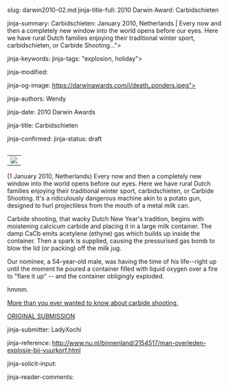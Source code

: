slug: darwin2010-02.md
jinja-title-full: 2010 Darwin Award: Carbidschieten

jinja-summary: Carbidschieten: January 2010, Netherlands | Every now and then a completely new window into the world opens before our eyes. Here we have rural Dutch families enjoying their traditional winter sport, carbidschieten, or Carbide Shooting...">

jinja-keywords:
jinja-tags: "explosion, holiday">

jinja-modified:

jinja-og-image: https://darwinawards.com/i/death_ponders.jpeg">

jinja-authors: Wendy

jinja-date: 2010 Darwin Awards


jinja-title: Carbidschieten


jinja-confirmed:
jinja-status: draft
<TABLE border=0 align=right><TR><TD align=center>
<A href="/cgi/search.pl?keywords=category%3Dfire&swishindex=stories.data&show_description=yes&maxdisplay=10&maxresults=50"><IMG src="/i/icon/flame.jpg" border=0></A>
</TD></TR></TABLE>

(1 January 2010, Netherlands) Every now and then a completely new window
into the world opens before our eyes. Here we have rural Dutch families
enjoying their traditional winter sport, carbidschieten, or Carbide
Shooting. It's a ridiculously dangerous machine akin to a potato gun,
designed to hurl projectiless from the mouth of a metal milk can.

Carbide shooting, that wacky Dutch New Year's tradition, begins with
moistening calcicum carbide and placing it in a large milk container. The
damp CaCb emits acetylene (ethyne) gas which builds up inside the
container. Then a spark is supplied, causing the pressurised gas bomb to blow
the lid (or packing) off the milk jug.

Our nominee, a 54-year-old male, was having the time of his life--right up
until the moment he poured a container filled with liquid oxygen over
a fire to "flare it up" -- and the container obligingly exploded.

hmmm.

<A href="http://www.carbidbus.nl/Carbid1/Carbidschieten_The_dutch_favou/carbidschieten_the_dutch_favou.html">More than you ever wanted to know about carbide shooting.</A>

<A href="http://darwinawards.com//slush/201001/pending20100103-000734.html">ORIGINAL SUBMISSION</A>

jinja-submitter: LadyXochi

jinja-reference: http://www.nu.nl/binnenland/2154517/man-overleden-explosie-bij-vuurkorf.html

jinja-solicit-input:

jinja-reader-comments:



<!--#include file=nav_2010.html -->


